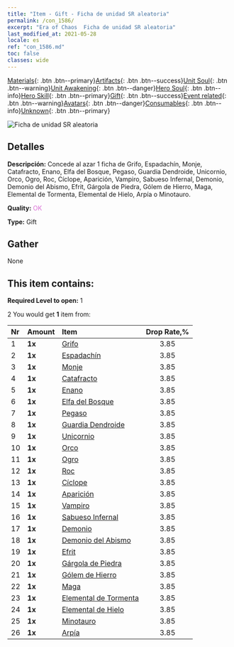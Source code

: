 ```yaml
---
title: "Item - Gift - Ficha de unidad SR aleatoria"
permalink: /con_1586/
excerpt: "Era of Chaos  Ficha de unidad SR aleatoria"
last_modified_at: 2021-05-28
locale: es
ref: "con_1586.md"
toc: false
classes: wide
---
```

 [Materials](/ItemsES/){: .btn .btn--primary}[Artifacts](/ItemsES/Artifacts/){: .btn .btn--success}[Unit Soul](/ItemsES/UnitSoul/){: .btn .btn--warning}[Unit Awakening](/ItemsES/UnitAwakening/){: .btn .btn--danger}[Hero Soul](/ItemsES/HeroSoul/){: .btn .btn--info}[Hero Skill](/ItemsES/HeroSkill/){: .btn .btn--primary}[Gift](/ItemsES/Gift/){: .btn .btn--success}[Event related](/ItemsES/Events/){: .btn .btn--warning}[Avatars](/ItemsES/Avatars/){: .btn .btn--danger}[Consumables](/ItemsES/Consumables/){: .btn .btn--info}[Unknown](/ItemsES/Unknown/){: .btn .btn--primary}

 ![Ficha de unidad SR aleatoria](/images/t/i_907181.png)

## Detalles
 **Descripción:** Concede al azar 1 ficha de Grifo, Espadachín, Monje, Catafracto, Enano, Elfa del Bosque, Pegaso, Guardia Dendroide, Unicornio, Orco, Ogro, Roc, Cíclope, Aparición, Vampiro, Sabueso Infernal, Demonio, Demonio del Abismo, Efrit, Gárgola de Piedra, Gólem de Hierro, Maga, Elemental de Tormenta, Elemental de Hielo, Arpía o Minotauro.

 **Quality:** <span style="color: #DA70D6">OK</span>

 **Type:** Gift

## Gather

  None

## This item contains:

 **Required Level to open:** 1

 2 You would get **1** item  from:

  | Nr | Amount |     Item    | Drop Rate,% |
  |:---|:-------|:------------|:---------:|
  | 1 |  **1x** | [Grifo](/ItemsES/unt_192/) | 3.85 | 
  | 2 |  **1x** | [Espadachín](/ItemsES/unt_193/) | 3.85 | 
  | 3 |  **1x** | [Monje](/ItemsES/unt_194/) | 3.85 | 
  | 4 |  **1x** | [Catafracto](/ItemsES/unt_195/) | 3.85 | 
  | 5 |  **1x** | [Enano](/ItemsES/unt_200/) | 3.85 | 
  | 6 |  **1x** | [Elfa del Bosque](/ItemsES/unt_201/) | 3.85 | 
  | 7 |  **1x** | [Pegaso](/ItemsES/unt_202/) | 3.85 | 
  | 8 |  **1x** | [Guardia Dendroide](/ItemsES/unt_203/) | 3.85 | 
  | 9 |  **1x** | [Unicornio](/ItemsES/unt_204/) | 3.85 | 
  | 10 |  **1x** | [Orco](/ItemsES/unt_219/) | 3.85 | 
  | 11 |  **1x** | [Ogro](/ItemsES/unt_220/) | 3.85 | 
  | 12 |  **1x** | [Roc](/ItemsES/unt_221/) | 3.85 | 
  | 13 |  **1x** | [Cíclope](/ItemsES/unt_222/) | 3.85 | 
  | 14 |  **1x** | [Aparición](/ItemsES/unt_210/) | 3.85 | 
  | 15 |  **1x** | [Vampiro](/ItemsES/unt_211/) | 3.85 | 
  | 16 |  **1x** | [Sabueso Infernal](/ItemsES/unt_228/) | 3.85 | 
  | 17 |  **1x** | [Demonio](/ItemsES/unt_229/) | 3.85 | 
  | 18 |  **1x** | [Demonio del Abismo](/ItemsES/unt_230/) | 3.85 | 
  | 19 |  **1x** | [Efrit](/ItemsES/unt_231/) | 3.85 | 
  | 20 |  **1x** | [Gárgola de Piedra](/ItemsES/unt_236/) | 3.85 | 
  | 21 |  **1x** | [Gólem de Hierro](/ItemsES/unt_237/) | 3.85 | 
  | 22 |  **1x** | [Maga](/ItemsES/unt_238/) | 3.85 | 
  | 23 |  **1x** | [Elemental de Tormenta](/ItemsES/unt_263/) | 3.85 | 
  | 24 |  **1x** | [Elemental de Hielo](/ItemsES/unt_264/) | 3.85 | 
  | 25 |  **1x** | [Minotauro](/ItemsES/unt_248/) | 3.85 | 
  | 26 |  **1x** | [Arpía](/ItemsES/unt_245/) | 3.85 | 
